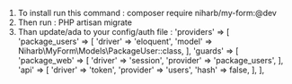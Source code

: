 1) To install run this command : composer require niharb/my-form:@dev
2) Then run : PHP artisan migrate
3) Than update/ada to your config/auth file :
   'providers' => [
        'package_users' => [ 
        'driver' => 'eloquent',
        'model' => Niharb\MyForm\Models\PackageUser::class,
    ],
   'guards' => [
        'package_web' => [ 
        'driver' => 'session',
        'provider' => 'package_users',
    ],
    'api' => [
        'driver' => 'token',
        'provider' => 'users',
        'hash' => false,
    ],
    ],
